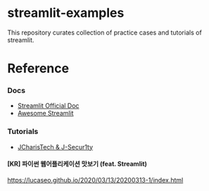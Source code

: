 # streamlit-examples

This repository curates collection of practice cases and tutorials of streamlit. 


# Reference

### Docs
- [Streamlit Official Doc](https://docs.streamlit.io/index.html)
- [Awesome Streamlit](https://awesome-streamlit.readthedocs.io/en/latest/index.html)


### Tutorials
- [JCharisTech & J-Secur1ty](https://www.youtube.com/playlist?list=PLJ39kWiJXSixyRMcn3lrbv8xI8ZZoYNZU)


#### [KR] 파이썬 웹어플리케이션 맛보기 (feat. Streamlit) 

https://lucaseo.github.io/2020/03/13/20200313-1/index.html
